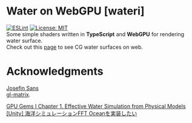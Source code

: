 # Water on WebGPU [wateri]
[![ESLint](https://github.com/samenachan/wateri/actions/workflows/eslint.yml/badge.svg?branch=main)](https://github.com/samenachan/wateri/actions/workflows/eslint.yml)
[![License: MIT](https://img.shields.io/badge/License-MIT-yellow.svg)](https://opensource.org/licenses/MIT)  
Some simple shaders written in **TypeScript** and **WebGPU** for rendering water surface.  
Check out this [page](https://samenachan.github.io/water/public/) to see CG water surfaces on web.

# Acknowledgments
[Josefin Sans](https://fonts.google.com/specimen/Josefin+Sans)  
[gl-matrix](https://github.com/toji/gl-matrix).

[GPU Gems I Chapter 1. Effective Water Simulation from Physical Models ](https://developer.nvidia.com/gpugems/gpugems/part-i-natural-effects/chapter-1-effective-water-simulation-physical-models)  
[[Unity] 海洋シミュレーションFFT Oceanを実装したい](https://qiita.com/Red_Black_GPGPU/items/2652f5bfd6d311d2034b)
